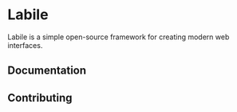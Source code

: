 # Labile
Labile is a simple open-source framework for creating modern web interfaces.

## Documentation

## Contributing
